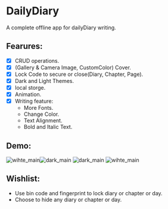 # DailyDiary
 A complete offline app for dailyDiary writing.
## Fearures:
- [x] CRUD operations.  
- [x] (Gallery & Camera Image, CustomColor) Cover.  
- [x] Lock Code to secure or close(Diary, Chapter, Page).  
- [x] Dark and Light Themes.  
- [x] local storge.  
- [x] Animation.  
- [x] Writing feature:
    * More Fonts.
    * Change Color.
    * Text Alignment.
    * Bold and Italic Text.
## Demo:
![wihte_main](https://user-images.githubusercontent.com/58103293/122658068-37a0fa00-d169-11eb-8a52-278fca4c481e.png)![dark_main](https://user-images.githubusercontent.com/58103293/122658070-3a9bea80-d169-11eb-857a-f8130cae6ab7.png)
![dark_main](https://user-images.githubusercontent.com/58103293/122658072-438cbc00-d169-11eb-9940-2895124cd35f.png)
![wihte_main](https://user-images.githubusercontent.com/58103293/122658075-4d162400-d169-11eb-9f89-9aa9d98cd69d.png)


## Wishlist:
- Use bin code and fingerprint to lock diary or chapter or day.
- Choose to hide any diary or chapter or day. 
